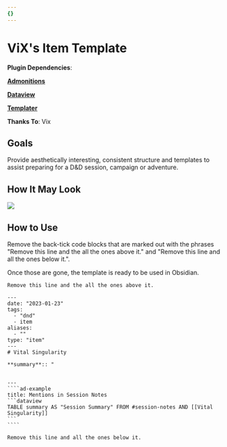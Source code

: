 ```yaml
---
{}
---
```

# ViX's Item Template

**Plugin Dependencies**: 

**[Admonitions](https://github.com/valentine195/obsidian-admonition)**

**[Dataview](https://github.com/blacksmithgu/obsidian-dataview)**

**[Templater](https://github.com/SilentVoid13/Templater)**

**Thanks To**: Vix


## Goals
Provide aesthetically interesting, consistent structure and templates to assist preparing for a D&D session, campaign or adventure.


## How It May Look

![](_attachments/Vix_Item.png)



## How to Use
Remove the back-tick code blocks that are marked out with the phrases "Remove this line and the all the ones above it." and "Remove this line and all the ones below it.". 

Once those are gone, the template is ready to be used in Obsidian. 


`````
Remove this line and the all the ones above it.

---
date: "2023-01-23"
tags:
  - "dnd"
  - item
aliases:
  - ""
type: "item"
---
# Vital Singularity

**summary**:: "


---
````ad-example
title: Mentions in Session Notes
```dataview
TABLE summary AS "Session Summary" FROM #session-notes AND [[Vital Singularity]]
```
````

Remove this line and all the ones below it.
`````
